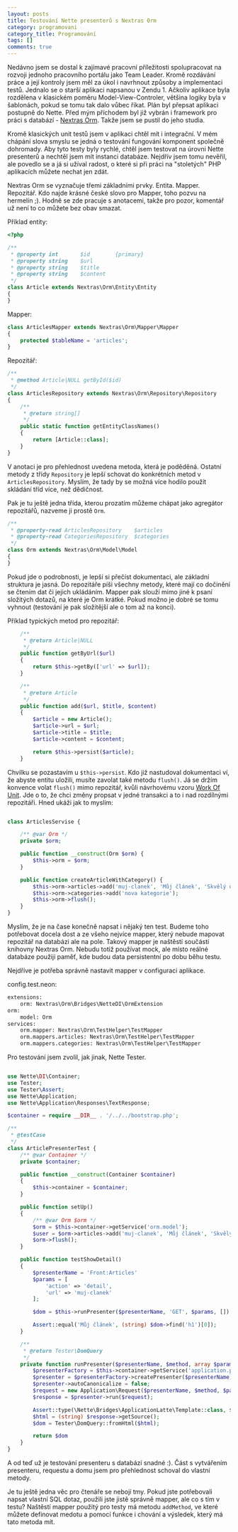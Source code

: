 ```yaml
---
layout: posts
title: Testování Nette presenterů s Nextras Orm
category: programovani
category_title: Programování
tags: []
comments: true
---
```

Nedávno jsem se dostal k zajímavé pracovní příležitosti spolupracovat na rozvoji jednoho pracovního portálu jako Team Leader. Kromě rozdávání práce a její kontroly jsem měl za úkol i navrhnout způsoby a implementaci testů. Jednalo se o starší aplikaci napsanou v Zendu 1. Ačkoliv aplikace byla rozdělena v klasickém poměru Model-View-Controler, většina logiky byla v šablonách, pokud se tomu tak dalo vůbec říkat. Plán byl přepsat aplikaci postupně do Nette. Před mým příchodem byl již vybrán i framework pro práci s databází - [Nextras Orm](https://nextras.org/orm). Takže jsem se pustil do jeho studia.

Kromě klasických unit testů jsem v aplikaci chtěl mít i integrační. V mém chápání slova smyslu se jedná o testování fungování komponent společně dohromady. Aby tyto testy byly rychlé, chtěl jsem testovat na úrovni Nette presenterů a nechtěl jsem mít instanci databáze. Nejdřív jsem tomu nevěřil, ale povedlo se a já si užíval radost, o které si při práci na "stoletých" PHP aplikacích můžete nechat jen zdát.

Nextras Orm se vyznačuje třemi základními prvky. Entita. Mapper. Repozitář. Kdo najde krásné české slovo pro Mapper, toho pozvu na hermelín ;). Hodně se zde pracuje s anotacemi, takže pro pozor, komentář už není to co můžete bez obav smazat.

Příklad entity:

```php
<?php

/**
 * @property int       $id        {primary}
 * @property string    $url
 * @property string    $title
 * @property string    $content
 */
class Article extends Nextras\Orm\Entity\Entity
{
}
```

Mapper:

```php
class ArticlesMapper extends Nextras\Orm\Mapper\Mapper
{
    protected $tableName = 'articles';
}
```

Repozitář:

```php
/**
 * @method Article|NULL getById($id)
 */
class ArticlesRepository extends Nextras\Orm\Repository\Repository
{
    /**
     * @return string[]
     */
    public static function getEntityClassNames()
    {
        return [Article::class];
    }
}
```
V anotaci je pro přehlednost uvedena metoda, která je poděděná. Ostatní metody z třídy `Repository` je lepší schovat do konkrétních metod v `ArticlesRepository`. Myslím, že tady by se možná více hodilo použít skládání tříd více, než dědičnost.

Pak je tu ještě jedna třída, kterou prozatím můžeme chápat jako agregátor repozitářů, nazveme ji prostě `Orm`.

```php
/**
 * @property-read ArticlesRepository    $articles
 * @property-read CategoriesRepository  $categories
 */
class Orm extends Nextras\Orm\Model\Model
{
}
```

Pokud jde o podrobnosti, je lepší si přečíst dokumentaci, ale základní struktura je jasná. Do repozitáře píši všechny metody, které mají co dočinění se čtením dat či jejich ukládáním. Mapper pak slouží mimo jiné k psaní složitých dotazů, na které je Orm krátké. Pokud možno je dobré se tomu vyhnout (testování je pak složitější ale o tom až na konci).

Příklad typických metod pro repozitář:

```php
    /**
     * @return Article|NULL
     */
    public function getByUrl($url)
    {
        return $this->getBy(['url' => $url]);
    }

    /**
     * @return Article
     */
    public function add($url, $title, $content)
    {
        $article = new Article();
        $article->url = $url;
        $article->title = $title;
        $article->content = $content;

        return $this->persist($article);
    }
```

Chvilku se pozastavím u `$this->persist`. Kdo již nastudoval dokumentaci ví, že abyste entitu uložili, musíte zavolat také metodu `flush()`. Já se držím konvence volat `flush()` mimo repozitář, kvůli návrhovému vzoru [Work Of Unit](https://www.codeproject.com/Articles/581487/Unit-of-Work-Design-Pattern). Jde o to, že chci změny propsat v jedné transakci a to i nad rozdílnými repozitáři. Hned ukáži jak to myslím:

```php

class ArticlesServise {

    /** @var Orm */
    private $orm;

    public function __construct(Orm $orm) {
        $this->orm = $orm;
    }

    public function createArticleWithCategory() {
        $this->orm->articles->add('muj-clanek', 'Můj článek', 'Skvělý obsah :)');
        $this->orm->categories->add('nova kategorie');
        $this->orm->flush();
    }
}
```

Myslím, že je na čase konečně napsat i nějaký ten test. Budeme toho potřebovat docela dost a ze všeho nejvíce mapper, který nebude mapovat repozitář na databázi ale na pole. Takový mapper je naštěstí součástí knihovny Nextras Orm. Nebudu totiž používat mock, ale místo reálné databáze použiji paměť, kde budou data persistentní po dobu běhu testu.

Nejdříve je potřeba správně nastavit mapper v configuraci aplikace.

config.test.neon:
```python
extensions:
    orm: Nextras\Orm\Bridges\NetteDI\OrmExtension
orm:
    model: Orm
services:
    orm.mapper: Nextras\Orm\TestHelper\TestMapper
    orm.mappers.articles: Nextras\Orm\TestHelper\TestMapper
    orm.mappers.categories: Nextras\Orm\TestHelper\TestMapper
```

Pro testování jsem zvolil, jak jinak, Nette Tester. 

```php

use Nette\DI\Container;
use Tester;
use Tester\Assert;
use Nette\Application;
use Nette\Application\Responses\TextResponse;

$container = require __DIR__ . '/../../bootstrap.php';

/**
 * @testCase
 */
class ArticlePresenterTest {
    /** @var Container */
    private $container;

    public function __construct(Container $container)
    {
        $this->container = $container;
    }

    public function setUp()
    {
        /** @var Orm $orm */
        $orm = $this->container->getService('orm.model');
        $user = $orm->articles->add('muj-clanek', 'Můj článek', 'Skvělý obsah :)');
        $orm->flush();
    }

    public function testShowDetail()
    {
        $presenterName = 'Front:Articles'
        $params = [
            'action' => 'detail',
            'url' => 'muj-clanek'
        ];

        $dom = $this->runPresenter($presenterName, 'GET', $params, [])

        Assert::equal('Můj článek', (string) $dom->find('h1')[0]);
    }

    /**
     * @return Tester\DomQuery
     */
    private function runPresenter($presenterName, $method, array $params, array $post) {
        $presenterFactory = $this->container->getService('application.presenterFactory');
        $presenter = $presenterFactory->createPresenter($presenterName);
        $presenter->autoCanonicalize = false;
        $request = new Application\Request($presenterName, $method, $params, $post);
        $response = $presenter->run($request);

        Assert::type(\Nette\Bridges\ApplicationLatte\Template::class, $response->getSource());
        $html = (string) $response->getSource();
        $dom = Tester\DomQuery::fromHtml($html);

        return $dom
    }
}
```

A od teď už je testování presenteru s databází snadné :). Část s vytvářením presenteru, requestu a domu jsem pro přehlednost schoval do vlastní metody.

Je tu ještě jedna věc pro čtenáře se nebojí tmy. Pokud jste potřebovali napsat vlastní SQL dotaz, použili jste jistě správně mapper, ale co s tím v testu? Naštěstí mapper použitý pro testy má metodu `addMethod`, ve které můžete definovat medotu a pomocí funkce i chování a výsledek, který má tato metoda mít.
